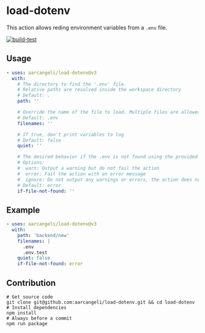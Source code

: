 # load-dotenv

This action allows reding environment variables from a `.env` file.

[![build-test](https://github.com/aarcangeli/load-dotenv/actions/workflows/test.yml/badge.svg?branch=main&event=push)](https://github.com/aarcangeli/load-dotenv/actions/workflows/test.yml?query=branch%3Amain)

## Usage

<!-- start usage -->
```yaml
- uses: aarcangeli/load-dotenv@v3
  with:
    # The directory to find the '.env' file.
    # Relative paths are resolved inside the workspace directory
    # Default: .
    path: ''

    # Override the name of the file to load. Multiple files are allowed.
    # Default: .env
    filenames: ''

    # If true, don't print variables to log
    # Default: false
    quiet: ''

    # The desired behavior if the .env is not found using the provided path. Available
    # Options:
    #  warn: Output a warning but do not fail the action
    #  error: Fail the action with an error message
    #  ignore: Do not output any warnings or errors, the action does not fail
    # Default: error
    if-file-not-found: ''
```
<!-- end usage -->

## Example

```yaml
- uses: aarcangeli/load-dotenv@v3
  with:
    path: 'backend/new'
    filenames: |
      .env
      .env.test
    quiet: false
    if-file-not-found: error
```

## Contribution

```shell
# Get source code
git clone git@github.com:aarcangeli/load-dotenv.git && cd load-dotenv
# Install dependencies
npm install
# Always before a commit
npm run package
```
